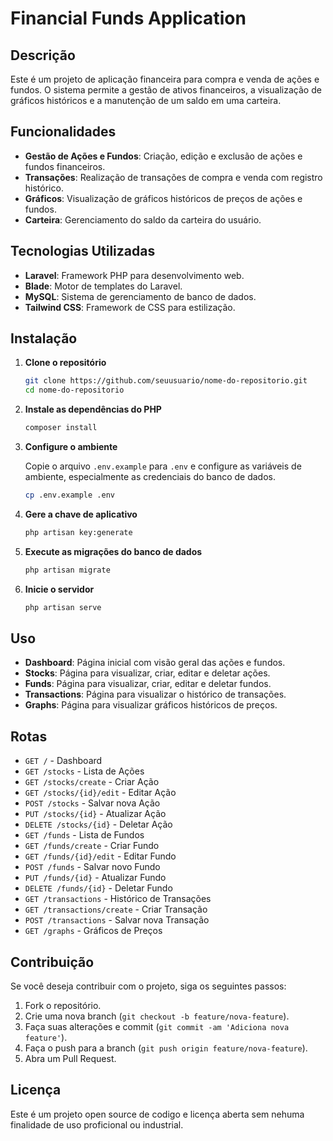 # Financial Funds Application

## Descrição

Este é um projeto de aplicação financeira para compra e venda de ações e fundos. O sistema permite a gestão de ativos financeiros, a visualização de gráficos históricos e a manutenção de um saldo em uma carteira.

## Funcionalidades

- **Gestão de Ações e Fundos**: Criação, edição e exclusão de ações e fundos financeiros.
- **Transações**: Realização de transações de compra e venda com registro histórico.
- **Gráficos**: Visualização de gráficos históricos de preços de ações e fundos.
- **Carteira**: Gerenciamento do saldo da carteira do usuário.

## Tecnologias Utilizadas

- **Laravel**: Framework PHP para desenvolvimento web.
- **Blade**: Motor de templates do Laravel.
- **MySQL**: Sistema de gerenciamento de banco de dados.
- **Tailwind CSS**: Framework de CSS para estilização.

## Instalação

1. **Clone o repositório**

   ```bash
   git clone https://github.com/seuusuario/nome-do-repositorio.git
   cd nome-do-repositorio
   ```

2. **Instale as dependências do PHP**

   ```bash
   composer install
   ```

3. **Configure o ambiente**

   Copie o arquivo `.env.example` para `.env` e configure as variáveis de ambiente, especialmente as credenciais do banco de dados.

   ```bash
   cp .env.example .env
   ```

4. **Gere a chave de aplicativo**

   ```bash
   php artisan key:generate
   ```

5. **Execute as migrações do banco de dados**

   ```bash
   php artisan migrate
   ```

6. **Inicie o servidor**

   ```bash
   php artisan serve
   ```

## Uso

- **Dashboard**: Página inicial com visão geral das ações e fundos.
- **Stocks**: Página para visualizar, criar, editar e deletar ações.
- **Funds**: Página para visualizar, criar, editar e deletar fundos.
- **Transactions**: Página para visualizar o histórico de transações.
- **Graphs**: Página para visualizar gráficos históricos de preços.

## Rotas

- `GET /` - Dashboard
- `GET /stocks` - Lista de Ações
- `GET /stocks/create` - Criar Ação
- `GET /stocks/{id}/edit` - Editar Ação
- `POST /stocks` - Salvar nova Ação
- `PUT /stocks/{id}` - Atualizar Ação
- `DELETE /stocks/{id}` - Deletar Ação
- `GET /funds` - Lista de Fundos
- `GET /funds/create` - Criar Fundo
- `GET /funds/{id}/edit` - Editar Fundo
- `POST /funds` - Salvar novo Fundo
- `PUT /funds/{id}` - Atualizar Fundo
- `DELETE /funds/{id}` - Deletar Fundo
- `GET /transactions` - Histórico de Transações
- `GET /transactions/create` - Criar Transação
- `POST /transactions` - Salvar nova Transação
- `GET /graphs` - Gráficos de Preços

## Contribuição

Se você deseja contribuir com o projeto, siga os seguintes passos:

1. Fork o repositório.
2. Crie uma nova branch (`git checkout -b feature/nova-feature`).
3. Faça suas alterações e commit (`git commit -am 'Adiciona nova feature'`).
4. Faça o push para a branch (`git push origin feature/nova-feature`).
5. Abra um Pull Request.

## Licença

Este é um projeto open source de codigo e licença aberta sem nehuma finalidade de uso proficional ou industrial.
